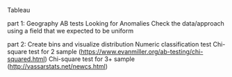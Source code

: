 Tableau

part 1:
Geography
AB tests
Looking for Anomalies
Check the data/approach using a field that we expected to be uniform

part 2:
Create bins and visualize distribution
Numeric classification test
Chi-square test for 2 sample (https://www.evanmiller.org/ab-testing/chi-squared.html)
Chi-square test for 3+ sample (http://vassarstats.net/newcs.html)
